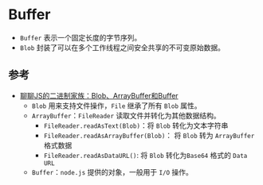 # Buffer

- `Buffer` 表示一个固定长度的字节序列。
- `Blob`  封装了可以在多个工作线程之间安全共享的不可变原始数据。

## 参考
- [聊聊JS的二进制家族：Blob、ArrayBuffer和Buffer](https://www.cnblogs.com/penghuwan/p/12053775.html)
  - `Blob` 用来支持文件操作，`File` 继承了所有 `Blob` 属性。
  - `ArrayBuffer`：`FileReader` 读取文件并转化为其他数据结构。
    - `FileReader.readAsText(Blob)`：将 `Blob` 转化为文本字符串
    - `FileReader.readAsArrayBuffer(Blob)`： 将 `Blob` 转为 `ArrayBuffer` 格式数据
    - `FileReader.readAsDataURL()`: 将 `Blob` 转化为`Base64` 格式的 `Data URL`
  - `Buffer`：`node.js` 提供的对象，一般用于 `I/O` 操作。
